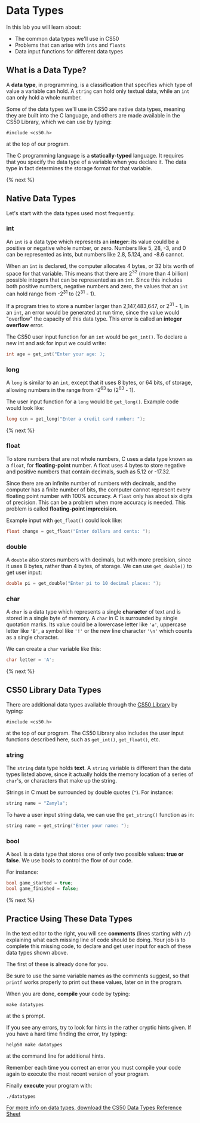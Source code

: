 # Data Types

In this lab you will learn about:

- The common data types we'll use in CS50
- Problems that can arise with `ints` and `floats`
- Data input functions for different data types

## What is a Data Type?

A **data type**, in programming, is a classification that specifies which type of value a variable can hold. A `string` can hold only textual data, while an `int` can only hold a whole number.

Some of the data types we'll use in CS50 are native data types, meaning they are built into the C language, and others are made available in the CS50 Library, which we can use by typing:

```
#include <cs50.h>
```

at the top of our program.

The C programming language is a **statically-typed** language. It requires that you specify the data type of a variable when you declare it. The data type in fact determines the storage format for that variable.

{% next %}

## Native Data Types

Let's start with the data types used most frequently.

### int

An `int` is a data type which represents an **integer**: its value could be a positive or negative whole number, or zero. Numbers like 5, 28, -3, and 0 can be represented as ints, but numbers like 2.8, 5.124, and -8.6 cannot.

When an `int` is declared, the computer allocates 4 bytes, or 32 bits worth of space for that variable. This means that there are 2<sup>32</sup> (more than 4 billion) possible integers that can be represented as an `int`. Since this includes both positive numbers, negative numbers and zero, the values that an `int` can hold range from -2<sup>31</sup> to (2<sup>31</sup> - 1).

If a program tries to store a number larger than 2,147,483,647, or 2<sup>31</sup> - 1, in an `int`, an error would be generated at run time, since the value would "overflow" the capacity of this data type. This error is called an **integer overflow** error.

The CS50 user input function for an `int` would be `get_int()`. To declare a new int and ask for input we could write:

```c
int age = get_int("Enter your age: );
```

### long

A `long` is similar to an `int`, except that it uses 8 bytes, or 64 bits, of storage, allowing numbers in the range from -2<sup>63</sup> to (2<sup>63</sup> - 1).

The user input function for a `long` would be `get_long()`. Example code would look like:

```c
long ccn = get_long("Enter a credit card number: ");
```

{% next %}

### float

To store numbers that are not whole numbers, C uses a data type known as a `float`, for **floating-point** number. A float uses 4 bytes to store negative and positive numbers that contain decimals, such as 5.12 or -17.32.

Since there are an infinite number of numbers with decimals, and the computer has a finite number of bits, the computer cannot represent every floating point number with 100% accuracy. A `float` only has about six digits of precision. This can be a problem when more accuracy is needed. This problem is called **floating-point imprecision**.

Example input with `get_float()` could look like:

```c
float change = get_float("Enter dollars and cents: ");
```

### double

A `double` also stores numbers with decimals, but with more precision, since it uses 8 bytes, rather than 4 bytes, of storage. We can use `get_double()` to get user input:

```c
double pi = get_double("Enter pi to 10 decimal places: ");
```

### char

A `char` is a data type which represents a single **character** of text and is stored in a single byte of memory. A `char` in C is surrounded by single quotation marks.  Its value could be a lowercase letter like `'a'`, uppercase letter like `'B'`, a symbol like `'!'` or the new line character `'\n'` which counts as a single character.

We can create a `char` variable like this:

```c
char letter = 'A';
```


{% next %}

## CS50 Library Data Types

There are additional data types available through the [CS50 Library](https://man.cs50.io/) by typing:

```
#include <cs50.h>
```

at the top of our program. The CS50 Library also includes the user input functions described here, such as `get_int()`, `get_float()`, etc.


### string

The `string` data type holds **text**. A `string` variable is different than the data types listed above, since it actually holds the memory location of a series of `char`'s, or characters that make up the string.

Strings in C must be surrounded by double quotes (`"`). For instance:

```c
string name = "Zamyla";
```

To have a user input string data, we can use the `get_string()` function as in:

```c
string name = get_string("Enter your name: ");
```

### bool

A `bool` is a data type that stores one of only two possible values: **true or false**. We use bools to control the flow of our code.

For instance:

```c
bool game_started = true;
bool game_finished = false;
```
<!--
{% spoiler "More on Data Types" %}

{% video https://www.youtube.com/watch?v=Fc9htmvVZ9U %}

{% endspoiler %}
-->

{% next %}

## Practice Using These Data Types

In the text editor to the right, you will see **comments** (lines starting with `//`) explaining what each missing line of code should be doing. Your job is to complete this missing code, to declare and get user input for each of these data types shown above.

The first of these is already done for you.

Be sure to use the same variable names as the comments suggest, so that `printf` works properly to print out these values, later on in the program.

When you are done, **compile** your code by typing:

```
make datatypes
```

at the `$` prompt.

If you see any errors, try to look for hints in the rather cryptic hints given. If you have a hard time finding the error, try typing:

```
help50 make datatypes
```
at the command line for additional hints.

Remember each time you correct an error you must compile your code again to execute the most recent version of your program.

Finally **execute** your program with:

```
./datatypes
```

<!--

{% next %}

## Testing

### Correctness

Before turning in your solution, be sure to test the correctness of your program with check50, by executing the below:

```
check50 jmichalenko/labchecks/main/dataypes
```

### Style

If you pass all the check50 test cases, and get all green smiley faces, try checking style50, as with:

```
style50 datatypes.c
```

When your program compiles and passes the style test, you have completed Data Types!

## Submit

To submit your code, execute

```
submit50 jmichalenko/labchecks/main/dataypes
```

Your submission should be graded for corretness and style withing a few minutes on [cs50.me](https://cs50.me/) -->

[For more info on data types, download the CS50 Data Types Reference Sheet](https://cs50.harvard.edu/ap/2020/assets/pdfs/data_types.pdf)
